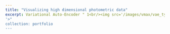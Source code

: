 ```yaml
---
title: "Visualizing high dimensional photometric data"
excerpt: Variational Auto-Encoder " 1<br/><img src='/images/vmax/vae_type_kids_color.png
'>"
collection: portfolio
---
```

